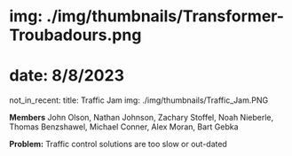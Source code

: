 # img: ./img/thumbnails/Transformer-Troubadours.png
# date: 8/8/2023
not_in_recent:
title: Traffic Jam
img: ./img/thumbnails/Traffic_Jam.PNG

**Members** John Olson, Nathan Johnson, Zachary Stoffel, Noah Nieberle, Thomas Benzshawel, Michael Conner, Alex Moran, Bart Gebka

**Problem:​** Traffic control solutions are too slow or out-dated
